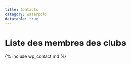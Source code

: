 ```yaml
---
title: Contacts
category: waterpolo
datatable: true
---
```


# Liste des membres des clubs

{% include wp_contact.md %}